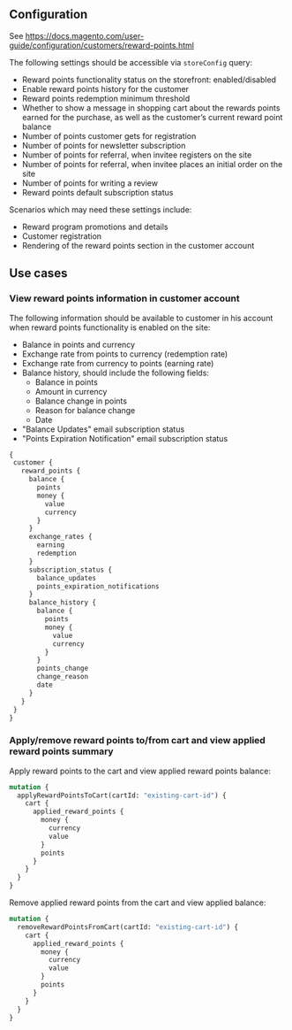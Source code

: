 ## Configuration 

See https://docs.magento.com/user-guide/configuration/customers/reward-points.html

The following settings should be accessible via `storeConfig` query:
- Reward points functionality status on the storefront: enabled/disabled
- Enable reward points history for the customer
- Reward points redemption minimum threshold
- Whether to show a message in shopping cart about the rewards points earned for the purchase, as well as the customer’s current reward point balance
- Number of points customer gets for registration
- Number of points for newsletter subscription 
- Number of points for referral, when invitee registers on the site 
- Number of points for referral, when invitee places an initial order on the site
- Number of points for writing a review
- Reward points default subscription status 

Scenarios which may need these settings include:
- Reward program promotions and details
- Customer registration
- Rendering of the reward points section in the customer account

## Use cases

### View reward points information in customer account

The following information should be available to customer in his account when reward points functionality is enabled on the site:
 - Balance in points and currency
 - Exchange rate from points to currency (redemption rate)
 - Exchange rate from currency to points (earning rate)
 - Balance history, should include the following fields:
   - Balance in points
   - Amount in currency
   - Balance change in points
   - Reason for balance change
   - Date
 - "Balance Updates" email subscription status
 - "Points Expiration Notification" email subscription status
 
 ```graphql
{
  customer {
    reward_points {
      balance {
        points
        money {
          value
          currency
        }
      }
      exchange_rates {
        earning
        redemption
      }
      subscription_status {
        balance_updates
        points_expiration_notifications
      }
      balance_history {
        balance {
          points
          money {
            value
            currency
          }
        }
        points_change
        change_reason
        date
      }
    }
  }
}
```
 
### Apply/remove reward points to/from cart and view applied reward points summary

Apply reward points to the cart and view applied reward points balance:

```graphql
mutation {
  applyRewardPointsToCart(cartId: "existing-cart-id") {
    cart {
      applied_reward_points {
        money {
          currency
          value
        }
        points
      }
    }
  }
}
```

Remove applied reward points from the cart and view applied balance:

```graphql
mutation {
  removeRewardPointsFromCart(cartId: "existing-cart-id") {
    cart {
      applied_reward_points {
        money {
          currency
          value
        }
        points
      }
    }
  }
}
```
